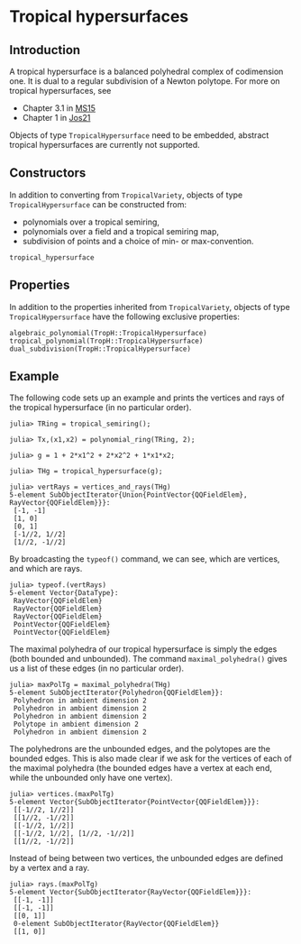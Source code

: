 # Tropical hypersurfaces

## Introduction
A tropical hypersurface is a balanced polyhedral complex of codimension one.  It is dual to a regular subdivision of a Newton polytope. For more on tropical hypersurfaces, see
- Chapter 3.1 in [MS15](@cite)
- Chapter 1 in [Jos21](@cite)

Objects of type `TropicalHypersurface` need to be embedded, abstract tropical hypersurfaces are currently not supported.

## Constructors
In addition to converting from `TropicalVariety`, objects of type `TropicalHypersurface` can be constructed from:
- polynomials over a tropical semiring,
- polynomials over a field and a tropical semiring map,
- subdivision of points and a choice of min- or max-convention.
```@docs
tropical_hypersurface
```

## Properties
In addition to the properties inherited from `TropicalVariety`, objects of type `TropicalHypersurface` have the following exclusive properties:
```@docs
algebraic_polynomial(TropH::TropicalHypersurface)
tropical_polynomial(TropH::TropicalHypersurface)
dual_subdivision(TropH::TropicalHypersurface)
```

## Example
The following code sets up an example and prints the vertices and rays of the tropical hypersurface (in no particular order).
```jldoctest
julia> TRing = tropical_semiring();

julia> Tx,(x1,x2) = polynomial_ring(TRing, 2);

julia> g = 1 + 2*x1^2 + 2*x2^2 + 1*x1*x2;

julia> THg = tropical_hypersurface(g);

julia> vertRays = vertices_and_rays(THg)
5-element SubObjectIterator{Union{PointVector{QQFieldElem}, RayVector{QQFieldElem}}}:
 [-1, -1]
 [1, 0]
 [0, 1]
 [-1//2, 1//2]
 [1//2, -1//2]
```
By broadcasting the `typeof()` command, we can see, which are vertices, and which are rays.
```jldoctest
julia> typeof.(vertRays)
5-element Vector{DataType}:
 RayVector{QQFieldElem}
 RayVector{QQFieldElem}
 RayVector{QQFieldElem}
 PointVector{QQFieldElem}
 PointVector{QQFieldElem}
```
The maximal polyhedra of our tropical hypersurface is simply the edges (both bounded and unbounded). The command `maximal_polyhedra()` gives us a list of these edges (in no particular order).
```jldoctest
julia> maxPolTg = maximal_polyhedra(THg)
5-element SubObjectIterator{Polyhedron{QQFieldElem}}:
 Polyhedron in ambient dimension 2
 Polyhedron in ambient dimension 2
 Polyhedron in ambient dimension 2
 Polytope in ambient dimension 2
 Polyhedron in ambient dimension 2
```
The polyhedrons are the unbounded edges, and the polytopes are the bounded edges. This is also made clear if we ask for the vertices of each of the maximal polyhedra (the bounded edges have a vertex at each end, while the unbounded only have one vertex).
```jldoctest
julia> vertices.(maxPolTg)
5-element Vector{SubObjectIterator{PointVector{QQFieldElem}}}:
 [[-1//2, 1//2]]
 [[1//2, -1//2]]
 [[-1//2, 1//2]]
 [[-1//2, 1//2], [1//2, -1//2]]
 [[1//2, -1//2]]
```
Instead of being between two vertices, the unbounded edges are defined by a vertex and a ray.
```jldoctest
julia> rays.(maxPolTg)
5-element Vector{SubObjectIterator{RayVector{QQFieldElem}}}:
 [[-1, -1]]
 [[-1, -1]]
 [[0, 1]]
 0-element SubObjectIterator{RayVector{QQFieldElem}}
 [[1, 0]]
```
